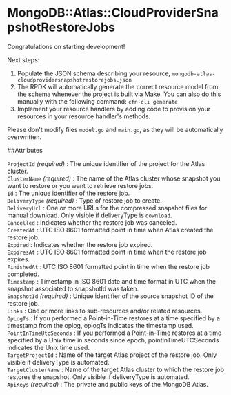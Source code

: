 # MongoDB::Atlas::CloudProviderSnapshotRestoreJobs

Congratulations on starting development!

Next steps:

1. Populate the JSON schema describing your resource, `mongodb-atlas-cloudprovidersnapshotrestorejobs.json`
2. The RPDK will automatically generate the correct resource model from the
   schema whenever the project is built via Make.
   You can also do this manually with the following command: `cfn-cli generate`
3. Implement your resource handlers by adding code to provision your resources in your resource handler's methods.

Please don't modify files `model.go` and `main.go`, as they will be automatically overwritten.

##Attributes

`ProjectId` *(required)* : The unique identifier of the project for the Atlas cluster.<br>
`ClusterName` *(required)* : The name of the Atlas cluster whose snapshot you want to restore or you want to retrieve restore jobs.<br>
`Id` :  The unique identifier of the restore job.<br>
`DeliveryType` *(required)* : Type of restore job to create. <br>
`DeliveryUrl` : One or more URLs for the compressed snapshot files for manual download. Only visible if deliveryType is `download`.<br>
`Cancelled` : Indicates whether the restore job was canceled.<br>
`CreatedAt` : UTC ISO 8601 formatted point in time when Atlas created the restore job.<br>
`Expired` : Indicates whether the restore job expired.<br>
`ExpiresAt` : UTC ISO 8601 formatted point in time when the restore job expires.<br>
`FinishedAt` : UTC ISO 8601 formatted point in time when the restore job completed.<br>
`Timestamp` : Timestamp in ISO 8601 date and time format in UTC when the snapshot associated to snapshotId was taken.<br>
`SnapshotId` *(required)* : Unique identifier of the source snapshot ID of the restore job.<br>
`Links` : One or more links to sub-resources and/or related resources.<br>
`OpLogTs` : If you performed a Point-in-Time restores at a time specified by a timestamp from the oplog, oplogTs indicates the timestamp used.<br>
`PointInTimeUtcSeconds` : If you performed a Point-in-Time restores at a time specified by a Unix time in seconds since epoch, pointInTimeUTCSeconds indicates the Unix time used.<br>
`TargetProjectId` : Name of the target Atlas project of the restore job. Only visible if deliveryType is automated.<br>
`TargetClusterName` : Name of the target Atlas cluster to which the restore job restores the snapshot. Only visible if deliveryType is automated.<br>
`ApiKeys` *(required)* : The private and public keys of the MongoDB Atlas.<br>

